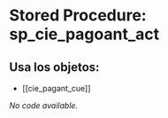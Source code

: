 # Stored Procedure: sp_cie_pagoant_act

## Usa los objetos:
- [[cie_pagant_cue]]

*No code available.*
